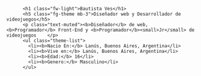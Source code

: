           <h1 class="fw-light">Bautista Ves</h1>
          <h5 class="fg-theme mb-3">Diseñador web y Desarrollador de videojuegos</h5>
          <p class="text-muted"><b>Diseñador</b> de web, <b>Programador</b> Front-End y <b>Programador</b><small>Jr</small> de videojuegos    </p>
          <ul class="theme-list">
            <li><b>Nacio En:</b> Lanús, Buenos Aires, Argentina</li>
            <li><b>Vive en:</b> Lanús, Buenos Aires, Argentina</li>
            <li><b>Edad:</b> 16</li>
            <li><b>Genero:</b> Masculino</li>
          </ul>
